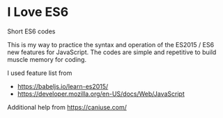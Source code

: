 # I Love ES6

Short ES6 codes

This is my way to practice the syntax and operation of the ES2015 / ES6 new features for JavaScript. The codes are simple and repetitive to build muscle memory for coding.

I used feature list from
* https://babeljs.io/learn-es2015/
* https://developer.mozilla.org/en-US/docs/Web/JavaScript

Additional help from
https://caniuse.com/
